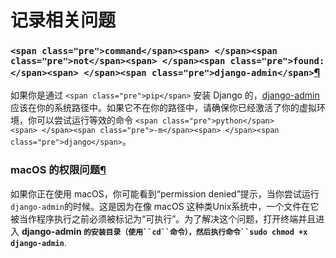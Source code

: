 # 记录相关问题


### `<span class="pre">command</span><span> </span><span class="pre">not</span><span> </span><span class="pre">found:</span><span> </span><span class="pre">django-admin</span>`[¶](https://docs.djangoproject.com/zh-hans/5.0/faq/troubleshooting/#command-not-found-django-admin "永久链接至标题")

如果你是通过 `<span class="pre">pip</span>` 安装 Django 的，[django-admin](https://docs.djangoproject.com/zh-hans/5.0/ref/django-admin/) 应该在你的系统路径中。如果它不在你的路径中，请确保你已经激活了你的虚拟环境，你可以尝试运行等效的命令 `<span class="pre">python</span><span> </span><span class="pre">-m</span><span> </span><span class="pre">django</span>`。

### macOS 的权限问题[¶](https://docs.djangoproject.com/zh-hans/5.0/faq/troubleshooting/#macos-permissions "永久链接至标题")

如果你正在使用 macOS，你可能看到“permission denied”提示，当你尝试运行 ``django-admin``的时候。这是因为在像 macOS 这种类Unix系统中，一个文件在它被当作程序执行之前必须被标记为“可执行”。为了解决这个问题，打开终端并且进入 **django-admin `的安装目录（使用``cd``命令），然后执行命令``sudo chmod +x django-admin`**.
